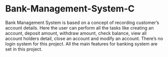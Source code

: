 # Bank-Management-System-C
Bank Management System is based on a concept of recording customer’s account details.
Here the user can perform all the tasks like creating an account, deposit amount, withdraw amount, check balance, view all account holders detail, close an account and modify an account. 
There’s no login system for this project.
All the main features for banking system are set in this project.
